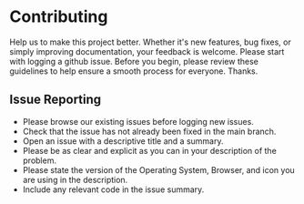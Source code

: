 # Contributing

Help us to make this project better. Whether it's new features, bug fixes, or simply improving documentation, your feedback is welcome. Please start with logging a github issue.
Before you begin, please review these guidelines to help ensure a smooth process for everyone.
Thanks.

## Issue Reporting

* Please browse our existing issues before logging new issues.
* Check that the issue has not already been fixed in the main branch.
* Open an issue with a descriptive title and a summary.
* Please be as clear and explicit as you can in your description of the problem.
* Please state the version of the Operating System, Browser, and icon you are using in the description.
* Include any relevant code in the issue summary.
